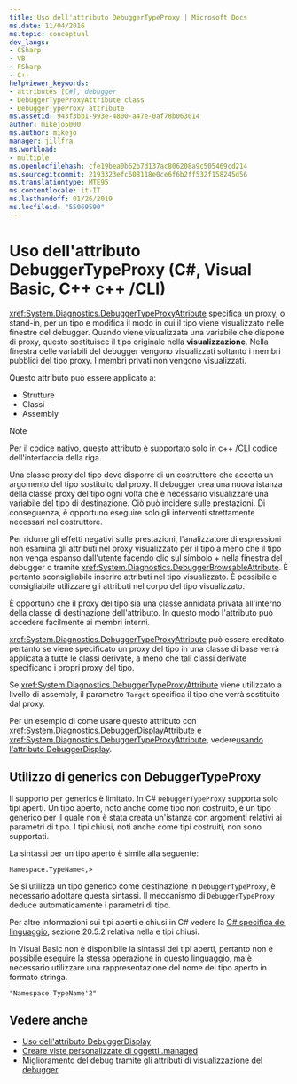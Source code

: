 ```yaml
---
title: Uso dell'attributo DebuggerTypeProxy | Microsoft Docs
ms.date: 11/04/2016
ms.topic: conceptual
dev_langs:
- CSharp
- VB
- FSharp
- C++
helpviewer_keywords:
- attributes [C#], debugger
- DebuggerTypeProxyAttribute class
- DebuggerTypeProxy attribute
ms.assetid: 943f3bb1-993e-4800-a47e-0af78b063014
author: mikejo5000
ms.author: mikejo
manager: jillfra
ms.workload:
- multiple
ms.openlocfilehash: cfe19bea0b62b7d137ac806208a9c505469cd214
ms.sourcegitcommit: 2193323efc608118e0ce6f6b2ff532f158245d56
ms.translationtype: MTE95
ms.contentlocale: it-IT
ms.lasthandoff: 01/26/2019
ms.locfileid: "55069590"
---
```

# <a name="using-debuggertypeproxy-attribute-c-visual-basic-ccli"></a>Uso dell'attributo DebuggerTypeProxy (C#, Visual Basic, C++ c++ /CLI)

<xref:System.Diagnostics.DebuggerTypeProxyAttribute> specifica un proxy, o stand-in, per un tipo e modifica il modo in cui il tipo viene visualizzato nelle finestre del debugger. Quando viene visualizzata una variabile che dispone di proxy, questo sostituisce il tipo originale nella **visualizzazione**. Nella finestra delle variabili del debugger vengono visualizzati soltanto i membri pubblici del tipo proxy. I membri privati non vengono visualizzati.

Questo attributo può essere applicato a:

- Strutture
- Classi
- Assembly

> [!NOTE]
> Per il codice nativo, questo attributo è supportato solo in c++ /CLI codice dell'interfaccia della riga.

Una classe proxy del tipo deve disporre di un costruttore che accetta un argomento del tipo sostituito dal proxy. Il debugger crea una nuova istanza della classe proxy del tipo ogni volta che è necessario visualizzare una variabile del tipo di destinazione. Ciò può incidere sulle prestazioni. Di conseguenza, è opportuno eseguire solo gli interventi strettamente necessari nel costruttore.

Per ridurre gli effetti negativi sulle prestazioni, l'analizzatore di espressioni non esamina gli attributi nel proxy visualizzato per il tipo a meno che il tipo non venga espanso dall'utente facendo clic sul simbolo + nella finestra del debugger o tramite <xref:System.Diagnostics.DebuggerBrowsableAttribute>. È pertanto sconsigliabile inserire attributi nel tipo visualizzato. È possibile e consigliabile utilizzare gli attributi nel corpo del tipo visualizzato.

È opportuno che il proxy del tipo sia una classe annidata privata all'interno della classe di destinazione dell'attributo. In questo modo l'attributo può accedere facilmente ai membri interni.

<xref:System.Diagnostics.DebuggerTypeProxyAttribute> può essere ereditato, pertanto se viene specificato un proxy del tipo in una classe di base verrà applicata a tutte le classi derivate, a meno che tali classi derivate specificano i propri proxy del tipo.

Se <xref:System.Diagnostics.DebuggerTypeProxyAttribute> viene utilizzato a livello di assembly, il parametro `Target` specifica il tipo che verrà sostituito dal proxy.

Per un esempio di come usare questo attributo con <xref:System.Diagnostics.DebuggerDisplayAttribute> e <xref:System.Diagnostics.DebuggerTypeProxyAttribute>, vedere[usando l'attributo DebuggerDisplay](../debugger/using-the-debuggerdisplay-attribute.md).

## <a name="using-generics-with-debuggertypeproxy"></a>Utilizzo di generics con DebuggerTypeProxy

Il supporto per generics è limitato. In C# `DebuggerTypeProxy` supporta solo tipi aperti. Un tipo aperto, noto anche come tipo non costruito, è un tipo generico per il quale non è stata creata un'istanza con argomenti relativi ai parametri di tipo. I tipi chiusi, noti anche come tipi costruiti, non sono supportati.

La sintassi per un tipo aperto è simile alla seguente:

`Namespace.TypeName<,>`

Se si utilizza un tipo generico come destinazione in `DebuggerTypeProxy`, è necessario adottare questa sintassi. Il meccanismo di `DebuggerTypeProxy` deduce automaticamente i parametri di tipo.

Per altre informazioni sui tipi aperti e chiusi in C# vedere la [ C# specifica del linguaggio](/dotnet/csharp/language-reference/language-specification), sezione 20.5.2 relativa nella e tipi chiusi.

In Visual Basic non è disponibile la sintassi dei tipi aperti, pertanto non è possibile eseguire la stessa operazione in questo linguaggio, ma è necessario utilizzare una rappresentazione del nome del tipo aperto in formato stringa.

`"Namespace.TypeName'2"`

## <a name="see-also"></a>Vedere anche

- [Uso dell'attributo DebuggerDisplay](../debugger/using-the-debuggerdisplay-attribute.md)
- [Creare viste personalizzate di oggetti .managed](../debugger/create-custom-views-of-dot-managed-objects.md)
- [Miglioramento del debug tramite gli attributi di visualizzazione del debugger](/dotnet/framework/debug-trace-profile/enhancing-debugging-with-the-debugger-display-attributes)
